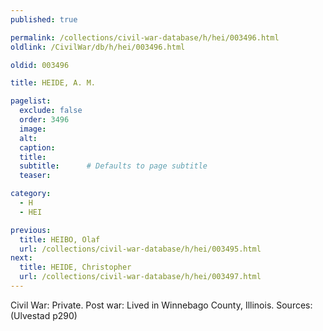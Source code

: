 ```yaml
---
published: true

permalink: /collections/civil-war-database/h/hei/003496.html
oldlink: /CivilWar/db/h/hei/003496.html

oldid: 003496

title: HEIDE, A. M.

pagelist:
  exclude: false
  order: 3496
  image: 
  alt:
  caption:
  title:
  subtitle:      # Defaults to page subtitle
  teaser:

category: 
  - H 
  - HEI

previous:
  title: HEIBO, Olaf
  url: /collections/civil-war-database/h/hei/003495.html  
next:
  title: HEIDE, Christopher
  url: /collections/civil-war-database/h/hei/003497.html   
---
```

Civil War: Private. Post war: Lived in Winnebago County, Illinois. Sources: (Ulvestad p290)